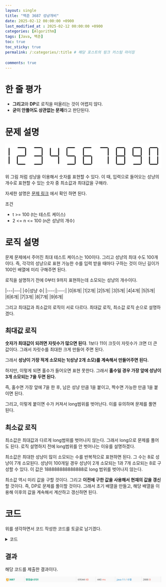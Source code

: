 ```yaml
---
layout: single 
title: "백준 3687 성냥개비"
date: 2025-02-12 00:00:00 +0900 
last_modified_at : 2025-02-12 00:00:00 +0900 
categories: [Algorithm]
tags: [Java, 백준]
toc: true
toc_sticky: true
permalink: /:categories/:title # 해당 포스트의 링크 커스텀 마이징

comments: true
---
```

# 한 줄 평가
- **그리고**와 **DP**로 로직을 떠올리는 것이 어렵지 않다. 
- **굳이 안풀어도 상관없는 문제**라고 판단된다. 

# 문제 설명
![성냥](/assets/images/2025-02-12-백준-3687-성냥개비/성냥%20수.png)   

위 그림 처럼 성냥을 이용해서 숫자를 표현할 수 있다. 이 때, 입력으로 들어오는 성냥의 개수로 표현할 수 있는 숫자 중 최소값과 최대값을 구해라.   

자세한 설명은 [문제 링크](https://www.acmicpc.net/problem/3687) 에서 확인 하면 된다.   

조건
- t >= 100 (t는 테스트 케이스)
- 2 <= n <= 100 (n은 성냥의 개수)
   

# 로직 설명
문제 문제에서 주어진 최대 테스트 케이스는 100이다. 그리고 성냥의 최대 수도 100개이다. 즉, 각각의 성냥으로 표현 가능한 수를 입력 받을 때마다 구하는 것이 아닌 길이가 100인 배열에 미리 구해주면 된다.   

로직을 설명하기 전에 0부터 9까지 표현하는데 소모되는 성냥의 개수이다.   

|---|---|
|수|성냥 수|
|:---:|:---:|
|0|6개|
|1|2개|
|2|5개|
|3|5개|
|4|4개|
|5|5개|
|6|6개|
|7|3개|
|8|7개|
|9|6개|   

그리고 최대값과 최소값의 로직이 서로 다르다. 최대값 로직, 최소값 로직 순으로 설명하겠다.   

## 최대값 로직
**숫자가 최대값이 되려면 자릿수가 많으면 된다**. 1보다 11이 크듯이 자릿수가 크면 더 큰 값이다. 그래서 자릿수를 최대한 크게 만들어 주면 된다.   

그래서 **성냥이 가장 적게 소모되는 1(성냥 2개 소모)를 계속해서 만들어주면 된다.**   

하지만, 이렇게 되면 홀수가 들어오면 표현 못한다. 그래서 **홀수일 경우 가장 앞에 성냥이 3개 소모되는 7을 두면 된다.**   

즉, 홀수면 가장 앞에 7을 한 후, 남은 성냥 만큼 1을 붙이고, 짝수면 가능한 만큼 1을 붙이면 된다.   

그리고, 이렇게 붙이면 수가 커져서 long범위를 벗어난다. 이를 유의하며 문제를 풀면 된다.   

## 최소값 로직
최소값은 최대값과 다르게 long범위를 벗어나지 않는다. 그래서 long으로 문제를 풀어도 된다. 로직 설명하지 전에 long범위를 안 벗어나는 이유를 설명하겠다.   

최소값은 최대한 성냥이 많이 소모되는 수를 반복적으로 표현하면 된다. 그 수는 8로 성냥이 7개 소모된다. 성냥이 100개일 경우 성냥이 2개 소모되는 1과 7개 소모되는 8로 구성할 수 있다. 이 값은 188888888888888로 long 범위를 벗어나지 않는다.   

최소값 역시 미리 값을 구할 것이다. 그리고 **이전에 구한 값을 사용해서 현재의 값을 갱신**할 것이다. 즉, DP로 문제를 풀이할 것이다. 그래서 초기 배열을 만들고, 해당 배열을 이용해 이후의 값을 계속해서 계산하고 갱신하면 된다.   

# 코드
위를 생각하면서 코드 작성한 코드를 토글로 남기겠다.   

<details>
  <summary>코드</summary>

  <div markdown="1">

  ```
  import java.io.BufferedReader;
import java.io.IOException;
import java.io.InputStreamReader;

public class Main {
    public static void main(String[] args) throws IOException {
        BufferedReader br = new BufferedReader(new InputStreamReader(System.in));

        int T = Integer.parseInt(br.readLine());
        for (int i = 0; i < T; i++) {
            int matchesCnt = Integer.parseInt(br.readLine());

            check(matchesCnt);
        }
    }

    static void check(int matchesCnt) {
        // 정답을 구해주는 메소드
        String[] maxArr = makeStringArr();
        long[][] minArr = makeMinArr();

        System.out.println(minArr[matchesCnt][0] + " " + maxArr[matchesCnt]);
    }

    static long[][] makeMinArr() {
        long[][] returnArr = initialArr();

        for (int i = 8; i < returnArr.length; i++) {
            for (int j = 2; j <= i - 2; j++) {
                // preNum와 sufNum로 구현했기 때문에 절반만 가는 것이 아니라 끝까지 가야함
                // 근데 여기서 i - 2 까지 가는 이유는, i - 1, i 즉, 1과 0으로 표현 가능한 숫자가 없기때문임
                long num = makeNum(j, i - j, returnArr);

                if (num < returnArr[i][0] || returnArr[i][0] == 0) {
                    // 값 갱신
                    returnArr[i][0] = num;
                    returnArr[i][1] = returnArr[j][1] + returnArr[i - j][1];
                }
            }
        }
        return returnArr;
    }

    static long makeNum(int preNum, int sufNum, long[][] arr) {
        if (arr[preNum][1] + arr[sufNum][1] > 64) {
            // 만약 만들어질 숫자가 long범위를 벗어나면 바로 종료하기
            return Long.MAX_VALUE;
        }

        StringBuilder sb = new StringBuilder();

        // preNum가 앞에, sufNum가 뒤에 붙기
        // 이렇게 하는 이유는 로직을 간단하게 하기 위해서
        // 이렇게 안하면 두개를 바꾸고, 6이면 0으로 바꾸는 등 로직이 복잡해짐
        sb.append(arr[preNum][0]);
        if (sufNum == 6) {
            sb.append(0);
        } else {
            sb.append(arr[sufNum][0]);
        }
        return Long.parseLong(sb.toString());
    }

    static String[] makeStringArr() {
        String[] returnArr = new String[101];

        for (int i = 2; i < returnArr.length; i++) {
            if (i % 2 == 0) {
                int oneCnt = i / 2;
                returnArr[i] = makeMaxNumToString(oneCnt, 0);
            }

            if (i % 2 == 1) {
                int oneCnt = (i - 3) / 2;
                returnArr[i] = makeMaxNumToString(oneCnt, 1);
            }
        }

        return returnArr;
    }

    static long[][] initialArr() {
        // 기본 배열 만들기
        long[][] returnArr = new long[101][2];

        returnArr[2][0] = 1;
        returnArr[3][0] = 7;
        returnArr[4][0] = 4;
        returnArr[5][0] = 2;
        returnArr[6][0] = 6;
        returnArr[7][0] = 8;

        returnArr[2][1] = 1;
        returnArr[3][1] = 1;
        returnArr[4][1] = 1;
        returnArr[5][1] = 1;
        returnArr[6][1] = 1;
        returnArr[7][1] = 1;

        return returnArr;
    }

    static String makeMaxNumToString(int oneCnt, int sevenCnt) {
        StringBuilder sb = new StringBuilder();

        for (int i = 0; i < sevenCnt; i++) {
            sb.append("7");
        }

        for (int i = 0; i < oneCnt; i++) {
            sb.append("1");
        }

        return sb.toString();
    }
}
  ```

  </div>

</details>

## 결과
해당 코드를 제출한 결과이다.   

![결과](/assets/images/2025-02-12-백준-3687-성냥개비/결과.png)